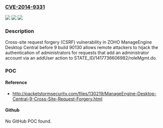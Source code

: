 ### [CVE-2014-9331](https://cve.mitre.org/cgi-bin/cvename.cgi?name=CVE-2014-9331)
![](https://img.shields.io/static/v1?label=Product&message=n%2Fa&color=blue)
![](https://img.shields.io/static/v1?label=Version&message=n%2Fa&color=blue)
![](https://img.shields.io/static/v1?label=Vulnerability&message=n%2Fa&color=brighgreen)

### Description

Cross-site request forgery (CSRF) vulnerability in ZOHO ManageEngine Desktop Central before 9 build 90130 allows remote attackers to hijack the authentication of administrators for requests that add an administrator account via an addUser action to STATE_ID/1417736606982/roleMgmt.do.

### POC

#### Reference
- http://packetstormsecurity.com/files/130219/ManageEngine-Desktop-Central-9-Cross-Site-Request-Forgery.html

#### Github
No GitHub POC found.

